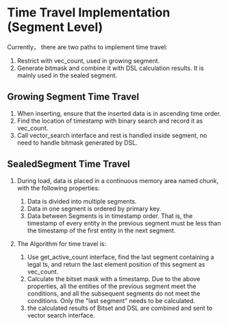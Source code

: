 # Time Travel Implementation (Segment Level)
Currently， there are two paths to implement time travel:

1. Restrict with vec_count, used in growing segment.
2. Generate bitmask and combine it with DSL calculation results. It is mainly used in the sealed segment.

## Growing Segment Time Travel

1. When inserting, ensure that the inserted data is in ascending time order.
2. Find the location of timestamp with binary search and record it as vec_count.
3. Call vector_search interface and rest is handled inside segment, no need to handle bitmask generated by DSL.

## SealedSegment Time Travel

1. During load, data is placed in a continuous memory area named chunk, with the following properties:
   1. Data is divided into multiple segments.
   2. Data in one segment is ordered by primary key.
   3. Data between Segments is in timestamp order. That is, the timestamp of every entity in the previous segment must be less than the timestamp of the first entity in the next segment.

2. The Algorithm for time travel is:
   1. Use get_active_count interface, find the last segment containing a legal ts, and return the last element position of this segment as vec_count.
   2. Calculate the bitset mask with a timestamp. Due to the above properties, all the entities of the previous segment meet the conditions, and all the subsequent segments do not meet the conditions. Only the "last segment" needs to be calculated.
   3. the calculated results of Bitset and DSL are combined and sent to vector search interface.
